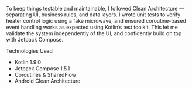 To keep things testable and maintainable, I followed Clean Architecture — separating UI, business rules, and data layers. 
I wrote unit tests to verify heater control logic using a fake microwave, and ensured coroutine-based event handling works as expected using Kotlin’s test toolkit. 
This let me validate the system independently of the UI, and confidently build on top with Jetpack Compose.

Technologies Used

- Kotlin 1.9.0
- Jetpack Compose 1.5.1
- Coroutines & SharedFlow
- Android Clean Architecture
